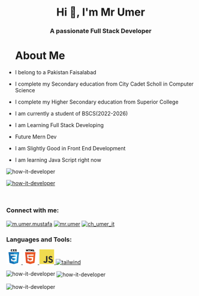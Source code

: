 <h1 align="center">Hi 👋, I'm Mr Umer</h1>
<h3 align="center">A passionate Full Stack Developer</h3>
<ul>
  <h1>About Me</h1>
  <li>
<p>I belong to a Pakistan Faisalabad </p> </li>
  <li>
<p>I complete my Secondary education from City Cadet Scholl in Computer Science</p></li>
<li><p>I complete my Higher Secondary  education from Superior College </p></li>
<li><p>I am currently a student of BSCS(2022-2026)</p></li>
<li><p>I am Learning Full Stack Developing</p></li>
<li><p>Future Mern Dev</p></li>
<li><p>I am Slightly Good in Front End Development</p></li>
<li><p>I am learning Java Script right now </p></li>
   
</ul>

<p align="left"> <img src="https://komarev.com/ghpvc/?username=how-it-developer&label=Profile%20views&color=0e75b6&style=flat" alt="how-it-developer" /> </p>

<p align="left"> <a href="https://github.com/ryo-ma/github-profile-trophy"><img src="https://github-profile-trophy.vercel.app/?username=how-it-developer" alt="how-it-developer" /></a> </p>

<p align="left"> <a href="https://twitter.com/" target="blank"><img src="https://img.shields.io/twitter/follow/?logo=twitter&style=for-the-badge" alt="" /></a> </p>

<h3 align="left">Connect with me:</h3>
<p align="left">
<a href="https://linkedin.com/in/m.umer.mustafa" target="blank"><img align="center" src="https://raw.githubusercontent.com/rahuldkjain/github-profile-readme-generator/master/src/images/icons/Social/linked-in-alt.svg" alt="m.umer.mustafa" height="30" width="40" /></a>
<a href="https://fb.com/mr.umer" target="blank"><img align="center" src="https://raw.githubusercontent.com/rahuldkjain/github-profile-readme-generator/master/src/images/icons/Social/facebook.svg" alt="mr.umer" height="30" width="40" /></a>
<a href="https://instagram.com/ch_umer_it" target="blank"><img align="center" src="https://raw.githubusercontent.com/rahuldkjain/github-profile-readme-generator/master/src/images/icons/Social/instagram.svg" alt="ch_umer_it" height="30" width="40" /></a>
</p>

<h3 align="left">Languages and Tools:</h3>
<p align="left"> <a href="https://www.w3schools.com/css/" target="_blank" rel="noreferrer"> <img src="https://raw.githubusercontent.com/devicons/devicon/master/icons/css3/css3-original-wordmark.svg" alt="css3" width="40" height="40"/> </a> <a href="https://www.w3.org/html/" target="_blank" rel="noreferrer"> <img src="https://raw.githubusercontent.com/devicons/devicon/master/icons/html5/html5-original-wordmark.svg" alt="html5" width="40" height="40"/> </a> <a href="https://developer.mozilla.org/en-US/docs/Web/JavaScript" target="_blank" rel="noreferrer"> <img src="https://raw.githubusercontent.com/devicons/devicon/master/icons/javascript/javascript-original.svg" alt="javascript" width="40" height="40"/> </a> <a href="https://tailwindcss.com/" target="_blank" rel="noreferrer"> <img src="https://www.vectorlogo.zone/logos/tailwindcss/tailwindcss-icon.svg" alt="tailwind" width="40" height="40"/> </a> </p>

<p><img align="left" src="https://github-readme-stats.vercel.app/api/top-langs?username=how-it-developer&show_icons=true&locale=en&layout=compact" alt="how-it-developer" /></p>

<p>&nbsp;<img align="center" src="https://github-readme-stats.vercel.app/api?username=how-it-developer&show_icons=true&locale=en" alt="how-it-developer" /></p>

<p><img align="center" src="https://github-readme-streak-stats.herokuapp.com/?user=how-it-developer&" alt="how-it-developer" /></p>

